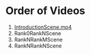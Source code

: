# Order of Videos

1. [IntroductionScene.mp4](IntroductionScene.mp4)
2. Rank0RankNScene
3. RankNRankMScene
4. RankNRankNScene
